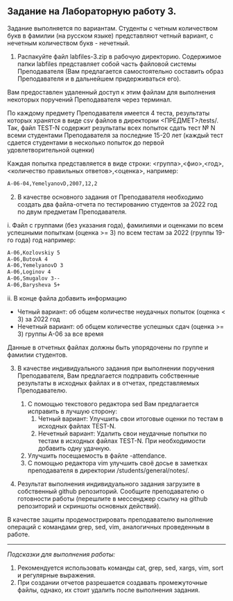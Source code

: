 ## Задание на Лабораторную работу 3. ##

Задание выполняется по вариантам. Студенты с четным количеством букв в фамилии (на русском языке) представляют четный вариант, с нечетным количеством букв - нечетный.


1. Распакуйте файл labfiles-3.zip в рабочую директорию. 
Содержимое папки labfiles представляет собой часть файловой системы Преподавателя (Вам предлагается самостоятельно составить образ Преподавателя и в дальнейшем придерживаться его). 

Вам предоставлен удаленный доступ к этим файлам для выполнения некоторых поручений Преподавателя через терминал.

По каждому предмету Преподавателя имеется 4 теста, результаты которых хранятся в виде csv файлов в директории <ПРЕДМЕТ>/tests/.
Так, файл TEST-N содержит результаты всех попыток сдать тест № N всеми студентами Преподавателя за последние 15-20 лет (каждый тест сдается студентами в несколько попыток до первой удовлетворительной оценки)

Каждая попытка представляется в виде строки:
<группа>,<фио>,<год>,<количество правильных ответов>,<оценка>, например:
```bash
A-06-04,YemelyanovD,2007,12,2
```


2. В качестве основного задания от Преподавателя необходимо создать два файла-отчета по тестированию студентов за 2022 год по двум предметам Преподавателя.

i. Файл с группами (без указания года), фамилиями и оценками по всем успешными попыткам (оценка >= 3) по всем тестам за 2022 (группы 19-го года) год например:
```bash
A-06,Kozlovskiy 5
A-06,ButovA 4
A-06,YemelyanovD 3
A-06,Loginov 4
A-06,Smugalov 3--
A-06,Barysheva 5+
```

ii. В конце файла добавить информацию 
* Четный вариант: об общем количестве неудачных попыток (оценка < 3) за 2022 год  
* Нечетный вариант: об общем количестве успешных сдач (оценка >= 3) группы A-06 за все время

Данные в отчетных файлах должны быть упорядочены по группе и фамилии студентов.


3. В качестве индивидуального задания при выполнении поручения Преподавателя, Вам предлагается подправить собственные результаты в исходных файлах и в отчетах, представляемых Преподавателю.
	1. С помощью текстового редактора sed Вам предлагается исправить в лучшую сторону:
		1. Четный вариант: Улучшить свои итоговые оценки по тестам в исходных файлах TEST-N.
		2. Нечетный вариант: Удалить свои неудачные попытки по тестам в исходных файлах TEST-N. При необходимости добавить одну удачную.
	2. Улучшить посещаемость в файле <group>-attendance.
	3. С помощью редактора vim улучшить своё досье в заметках преподавателя в директории /students/general/notes/.


4. Результат выполнения индивидуального задания загрузите в собственный github репозиторий. 
Сообщите преподавателю о готовности работы (перешлите в мессенджер ссылку на github репозиторий и скриншоты основных действий).

В качестве защиты продемострировать преподавателю выполнение операций с командами grep, sed, vim, аналогичных проведенным в работе.

-----------------------------------------------------------------------------

*Подсказки для выполнения работы:*
1. Рекомендуется использовать команды cat, grep, sed, xargs, vim, sort и регулярные выражения.
2. При создании отчетов разрешается создавать промежуточные файлы, однако, их стоит удалить после выполнения задания.
